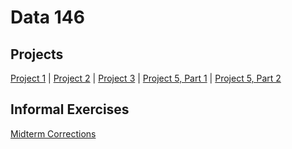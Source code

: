 # Data 146

## Projects
[Project 1](project1.md) |
[Project 2](project2.md) |
[Project 3](project3.md) |
[Project 5, Part 1](project5_P1.md) |
[Project 5, Part 2](project5_P2.md)

## Informal Exercises
[Midterm Corrections](midterm_corrections.md)

